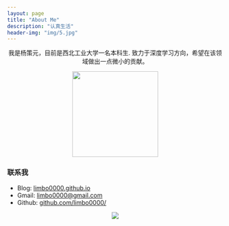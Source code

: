 ```yaml
---
layout: page
title: "About Me"
description: "认真生活"
header-img: "img/5.jpg"
---
```

<center>
我是杨策元，目前是西北工业大学一名本科生.
致力于深度学习方向，希望在该领域做出一点微小的贡献。
</center>

<center>
    <p><img src="https://github.com/limbo0000/limbo/blob/master/img/myself.jpg?raw=true" align="center" width="200" height="200"></p>
</center>



### 联系我
 
- Blog: [limbo0000.github.io](http://limbo0000.github.io/limbo/)    
- Gmail: [limbo0000@gmail.com](mailto:limbo0000@gmail.com )  
- Github: [github.com/limbo0000/](https://github.com/limbo0000/)

 
<center>
    <p><img src="http://dreamofbook.qiniudn.com/hacker.png" align="center"></p>
</center>






